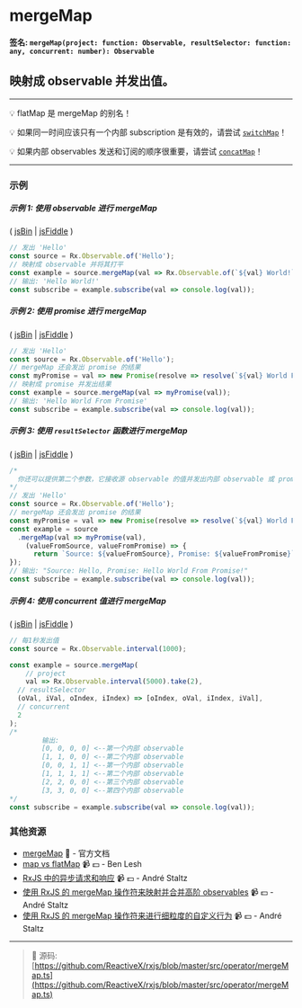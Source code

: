 # mergeMap

#### 签名: `mergeMap(project: function: Observable, resultSelector: function: any, concurrent: number): Observable`

## 映射成 observable 并发出值。

---

:bulb:  flatMap 是 mergeMap 的别名！

:bulb: 如果同一时间应该只有一个内部 subscription 是有效的，请尝试 [`switchMap`](switchmap.md)！

:bulb: 如果内部 observables 发送和订阅的顺序很重要，请尝试 [`concatMap`](concatmap.md)！

---

### 示例

##### 示例 1: 使用 observable 进行 mergeMap

( [jsBin](http://jsbin.com/mojurubana/1/edit?js,console) | [jsFiddle](https://jsfiddle.net/btroncone/41awjgda/) )

```js
// 发出 'Hello'
const source = Rx.Observable.of('Hello');
// 映射成 observable 并将其打平
const example = source.mergeMap(val => Rx.Observable.of(`${val} World!`));
// 输出: 'Hello World!'
const subscribe = example.subscribe(val => console.log(val));
```

##### 示例 2: 使用 promise 进行 mergeMap

( [jsBin](http://jsbin.com/vuhecorana/1/edit?js,console) | [jsFiddle](https://jsfiddle.net/btroncone/o9kxpvsv/) )

```js
// 发出 'Hello'
const source = Rx.Observable.of('Hello');
// mergeMap 还会发出 promise 的结果
const myPromise = val => new Promise(resolve => resolve(`${val} World From Promise!`));
// 映射成 promise 并发出结果
const example = source.mergeMap(val => myPromise(val));
// 输出: 'Hello World From Promise'
const subscribe = example.subscribe(val => console.log(val));
```

##### 示例 3: 使用 `resultSelector` 函数进行 mergeMap

( [jsBin](http://jsbin.com/wajokocage/1/edit?js,console) | [jsFiddle](https://jsfiddle.net/btroncone/zu9a6vr4/) )

```js
/*
  你还可以提供第二个参数，它接收源 observable 的值并发出内部 observable 或 promise 的值
*/
// 发出 'Hello'
const source = Rx.Observable.of('Hello');
// mergeMap 还会发出 promise 的结果
const myPromise = val => new Promise(resolve => resolve(`${val} World From Promise!`));
const example = source
  .mergeMap(val => myPromise(val), 
    (valueFromSource, valueFromPromise) => {
      return `Source: ${valueFromSource}, Promise: ${valueFromPromise}`;
});
// 输出: "Source: Hello, Promise: Hello World From Promise!"
const subscribe = example.subscribe(val => console.log(val));
```

##### 示例 4: 使用 concurrent 值进行 mergeMap

( [jsBin](http://jsbin.com/qaqucuwise/1/edit?js,console) | [jsFiddle](https://jsfiddle.net/btroncone/2rmLxpyz/) )

```js
// 每1秒发出值
const source = Rx.Observable.interval(1000);

const example = source.mergeMap(
	// project
	val => Rx.Observable.interval(5000).take(2),
  // resultSelector
  (oVal, iVal, oIndex, iIndex) => [oIndex, oVal, iIndex, iVal],
  // concurrent
  2 
);
/*
		输出:
		[0, 0, 0, 0] <--第一个内部 observable
		[1, 1, 0, 0] <--第二个内部 observable
		[0, 0, 1, 1] <--第一个内部 observable
		[1, 1, 1, 1] <--第二个内部 observable
		[2, 2, 0, 0] <--第三个内部 observable
		[3, 3, 0, 0] <--第四个内部 observable
*/
const subscribe = example.subscribe(val => console.log(val));
```


### 其他资源

* [mergeMap](http://cn.rx.js.org/class/es6/Observable.js~Observable.html#instance-method-mergeMap) :newspaper: - 官方文档
* [map vs flatMap](https://egghead.io/lessons/rxjs-rxjs-map-vs-flatmap) :video_camera: :dollar: - Ben Lesh
* [RxJS 中的异步请求和响应](https://egghead.io/lessons/rxjs-04-reactive-programming-async-requests-and-responses-in-rxjs) :video_camera: :dollar: - André Staltz
* [使用 RxJS 的 mergeMap 操作符来映射并合并高阶 observables](https://egghead.io/lessons/rxjs-use-rxjs-mergemap-to-map-and-merge-high-order-observables?course=use-higher-order-observables-in-rxjs-effectively) :video_camera: :dollar: - André Staltz
* [使用 RxJS 的 mergeMap 操作符来进行细粒度的自定义行为](https://egghead.io/lessons/rxjs-use-rxjs-mergemap-for-fine-grain-custom-behavior?course=use-higher-order-observables-in-rxjs-effectively) :video_camera: :dollar: - André Staltz

---
> :file_folder: 源码:  [https://github.com/ReactiveX/rxjs/blob/master/src/operator/mergeMap.ts](https://github.com/ReactiveX/rxjs/blob/master/src/operator/mergeMap.ts)
